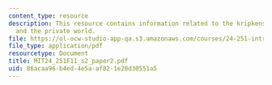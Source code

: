 ```yaml
---
content_type: resource
description: This resource contains information related to the kripkenstein paradox
  and the private world.
file: https://ol-ocw-studio-app-qa.s3.amazonaws.com/courses/24-251-introduction-to-philosophy-of-language-fall-2011/86acaa96b4ed4e5aaf821e20d30551a5_MIT24_251F11_s2_paper2.pdf
file_type: application/pdf
resourcetype: Document
title: MIT24_251F11_s2_paper2.pdf
uid: 86acaa96-b4ed-4e5a-af82-1e20d30551a5
---
```

